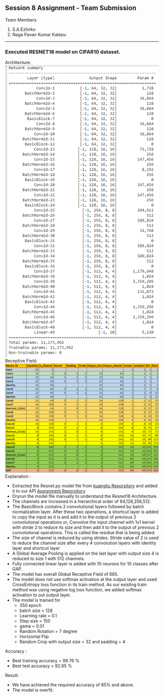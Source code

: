 ## Session 8 Assignment - Team Submission
Team Members
1. S.A.Ezhirko
2. Naga Pavan Kumar Kalepu
**********************************************************************************************************************
### Executed RESNET18 model on CIFAR10 dataset.
Architecture: <br />
![](Images/Resnet18Summary.png)
<br />
Receptive Field: <br />
![](Images/Resnet18GRF.png)
Explanation : <br />
* Extracted the Resnet.py model file from [kuangliu Reporsitory](https://github.com/kuangliu/pytorch-cifar/blob/master/models/resnet.py) and added it to our API [Assignment Reporsitory](https://github.com/eva5covergence/EVA5_AI_Projects_new/tree/master/models/networks)
* Dryrun the model file manually to understand the Resnet18 Architecture.
* The channels are increased in a hierarchical order of 64,128,256,512.
* The BasicBlock contains 2 convolutional layers followed by batch normalization layer. After these two operations, a shortcut layer is added to copy the input as it is and add it to the output of previous 2 convolutional operations or, Convolve the input channel with 1x1 kernel with stride 2 to reduce its size and then add it to the output of previous 2 convolutional operations. This is called the residue that is being added. 
* The size of channel is reduced by using strides. Stride value of 2 is used to reduce the channel size after every 4 convolution layers with identity layer and shortcut layer
* A Global Average Pooling is applied on the last layer with output size 4 is reduced to size 1 with 512 channels.
* Fully connected linear layer is added with 10 neurons for 10 classes after GAP.
* The model has overall Global Receptive Field of 665. 
* The model does not use softmax activation at the output layer and used CrossEntropy loss function in its train method. As our existing train method was using negative log loss function, we added softmax activation to out output layer.
* The model is trained for 
  - 350 epoch 
  - batch size = 128
  - Learning rate = 0.1
  - Step size = 150
  - gama = 0.01
  - Random Rotation = 7 degree
  - Horizontal Flip
  - Random Crop with output size = 32 and padding = 4

Accuracy : <br />
* Best training accuracy = 99.76 %
* Best test accuracy = 92.65 %

Result: <br />
* We have achieved the required accuracy of 85% and above.
* The model is overfit.
